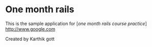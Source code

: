 # One month rails

This is the sample application for 
[*one month rails course practice*] http://www.google.com

Created by Karthik gott
